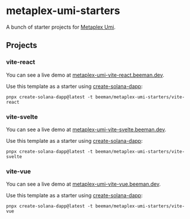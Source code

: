 # metaplex-umi-starters

A bunch of starter projects for <a href="https://github.com/metaplex-foundation/umi">Metaplex Umi</a>.

## Projects

### vite-react

You can see a live demo at [metaplex-umi-vite-react.beeman.dev](https://metaplex-umi-vite-react.beeman.dev).

Use this template as a starter using [create-solana-dapp](https://npm.im/create-solana-dapp):

```shell
pnpx create-solana-dapp@latest -t beeman/metaplex-umi-starters/vite-react
```

### vite-svelte

You can see a live demo at [metaplex-umi-vite-svelte.beeman.dev](https://metaplex-umi-vite-svelte.beeman.dev).

Use this template as a starter using [create-solana-dapp](https://npm.im/create-solana-dapp):

```shell
pnpx create-solana-dapp@latest -t beeman/metaplex-umi-starters/vite-svelte
```

### vite-vue

You can see a live demo at [metaplex-umi-vite-vue.beeman.dev](https://metaplex-umi-vite-vue.beeman.dev).

Use this template as a starter using [create-solana-dapp](https://npm.im/create-solana-dapp):

```shell
pnpx create-solana-dapp@latest -t beeman/metaplex-umi-starters/vite-vue
```

